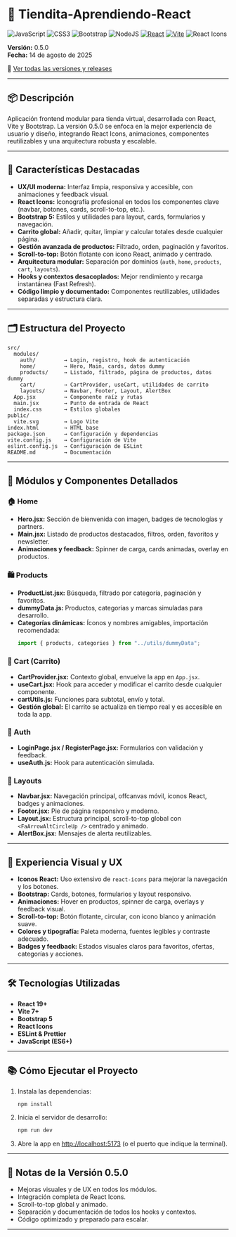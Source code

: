 # 🛒 Tiendita-Aprendiendo-React

![JavaScript](https://img.shields.io/badge/javascript-%23323330.svg?style=for-the-badge&logo=javascript&logoColor=%23F7DF1E)
![CSS3](https://img.shields.io/badge/css3-%231572B6.svg?style=for-the-badge&logo=css3&logoColor=white)
![Bootstrap](https://img.shields.io/badge/bootstrap-%238511FA.svg?style=for-the-badge&logo=bootstrap&logoColor=white)
![NodeJS](https://img.shields.io/badge/node.js-6DA55F?style=for-the-badge&logo=node.js&logoColor=white)
[![React](https://img.shields.io/badge/React-61DAFB?style=for-the-badge&logo=react&logoColor=black)](https://reactjs.org/)
[![Vite](https://img.shields.io/badge/Vite-646CFF?style=for-the-badge&logo=vite&logoColor=white)](https://vitejs.dev/)
![React Icons](https://img.shields.io/badge/React%20Icons-61DAFB?style=for-the-badge&logo=react&logoColor=white)

**Versión:** 0.5.0  
**Fecha:** 14 de agosto de 2025

🔗 [Ver todas las versiones y releases](https://github.com/gperzal/Tiendita-Aprendiendo-React/releases)

---

## 📦 Descripción

Aplicación frontend modular para tienda virtual, desarrollada con React, Vite y Bootstrap. La versión 0.5.0 se enfoca en la mejor experiencia de usuario y diseño, integrando React Icons, animaciones, componentes reutilizables y una arquitectura robusta y escalable.

---

## 🚀 Características Destacadas

- **UX/UI moderna:** Interfaz limpia, responsiva y accesible, con animaciones y feedback visual.
- **React Icons:** Iconografía profesional en todos los componentes clave (navbar, botones, cards, scroll-to-top, etc.).
- **Bootstrap 5:** Estilos y utilidades para layout, cards, formularios y navegación.
- **Carrito global:** Añadir, quitar, limpiar y calcular totales desde cualquier página.
- **Gestión avanzada de productos:** Filtrado, orden, paginación y favoritos.
- **Scroll-to-top:** Botón flotante con icono React, animado y centrado.
- **Arquitectura modular:** Separación por dominios (`auth`, `home`, `products`, `cart`, `layouts`).
- **Hooks y contextos desacoplados:** Mejor rendimiento y recarga instantánea (Fast Refresh).
- **Código limpio y documentado:** Componentes reutilizables, utilidades separadas y estructura clara.

---

## 🗂️ Estructura del Proyecto

```
src/
  modules/
    auth/         → Login, registro, hook de autenticación
    home/         → Hero, Main, cards, datos dummy
    products/     → Listado, filtrado, página de productos, datos dummy
    cart/         → CartProvider, useCart, utilidades de carrito
    layouts/      → Navbar, Footer, Layout, AlertBox
  App.jsx         → Componente raíz y rutas
  main.jsx        → Punto de entrada de React
  index.css       → Estilos globales
public/
  vite.svg        → Logo Vite
index.html        → HTML base
package.json      → Configuración y dependencias
vite.config.js    → Configuración de Vite
eslint.config.js  → Configuración de ESLint
README.md         → Documentación
```

---

## 🧩 Módulos y Componentes Detallados

### 🏠 Home

- **Hero.jsx:** Sección de bienvenida con imagen, badges de tecnologías y partners.
- **Main.jsx:** Listado de productos destacados, filtros, orden, favoritos y newsletter.
- **Animaciones y feedback:** Spinner de carga, cards animadas, overlay en productos.

### 🛍️ Products

- **ProductList.jsx:** Búsqueda, filtrado por categoría, paginación y favoritos.
- **dummyData.js:** Productos, categorías y marcas simuladas para desarrollo.
- **Categorías dinámicas:** Íconos y nombres amigables, importación recomendada:
  ```js
  import { products, categories } from "../utils/dummyData";
  ```

### 🛒 Cart (Carrito)

- **CartProvider.jsx:** Contexto global, envuelve la app en `App.jsx`.
- **useCart.jsx:** Hook para acceder y modificar el carrito desde cualquier componente.
- **cartUtils.js:** Funciones para subtotal, envío y total.
- **Gestión global:** El carrito se actualiza en tiempo real y es accesible en toda la app.

### 🔑 Auth

- **LoginPage.jsx / RegisterPage.jsx:** Formularios con validación y feedback.
- **useAuth.js:** Hook para autenticación simulada.

### 🧩 Layouts

- **Navbar.jsx:** Navegación principal, offcanvas móvil, iconos React, badges y animaciones.
- **Footer.jsx:** Pie de página responsivo y moderno.
- **Layout.jsx:** Estructura principal, scroll-to-top global con `<FaArrowAltCircleUp />` centrado y animado.
- **AlertBox.jsx:** Mensajes de alerta reutilizables.

---

## 🎨 Experiencia Visual y UX

- **Iconos React:** Uso extensivo de `react-icons` para mejorar la navegación y los botones.
- **Bootstrap:** Cards, botones, formularios y layout responsivo.
- **Animaciones:** Hover en productos, spinner de carga, overlays y feedback visual.
- **Scroll-to-top:** Botón flotante, circular, con icono blanco y animación suave.
- **Colores y tipografía:** Paleta moderna, fuentes legibles y contraste adecuado.
- **Badges y feedback:** Estados visuales claros para favoritos, ofertas, categorías y acciones.

---

## 🛠️ Tecnologías Utilizadas

- **React 19+**
- **Vite 7+**
- **Bootstrap 5**
- **React Icons**
- **ESLint & Prettier**
- **JavaScript (ES6+)**

---

## 📚 Cómo Ejecutar el Proyecto

1. Instala las dependencias:
   ```cmd
   npm install
   ```
2. Inicia el servidor de desarrollo:
   ```cmd
   npm run dev
   ```
3. Abre la app en [http://localhost:5173](http://localhost:5173) (o el puerto que indique la terminal).

---

## 📝 Notas de la Versión 0.5.0

- Mejoras visuales y de UX en todos los módulos.
- Integración completa de React Icons.
- Scroll-to-top global y animado.
- Separación y documentación de todos los hooks y contextos.
- Código optimizado y preparado para escalar.

---

